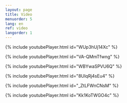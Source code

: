 ```yaml
---
layout: page
title: Video
menuorder: 5
lang: en
ref: video
langorder: 1
---
```


{% include youtubePlayer.html id="WUp3hUj14Xc" %}


{% include youtubePlayer.html id="VA-QMmTfwng" %}


{% include youtubePlayer.html id="WBYwaSPVU6Q" %}


{% include youtubePlayer.html id="8UlqRj4sEu4" %}


{% include youtubePlayer.html id="_ZtLFWnCNsM" %}


{% include youtubePlayer.html id="Kk1KoTWGO4c" %}





